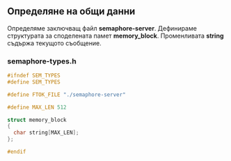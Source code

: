 ## Определяне на общи данни

Определяме заключващ файл **semaphore-server**. 
Дефинираме структурата за споделената памет **memory_block**. 
Променливата **string** съдържа текущото съобщение.

### semaphore-types.h
```c
#ifndef SEM_TYPES
#define SEM_TYPES

#define FTOK_FILE "./semaphore-server"

#define MAX_LEN 512

struct memory_block
{
  char string[MAX_LEN];
};

#endif
```
